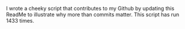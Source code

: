 I wrote a cheeky script that contributes to my Github by updating this ReadMe to illustrate why more than commits matter. This script has run 1433 times.